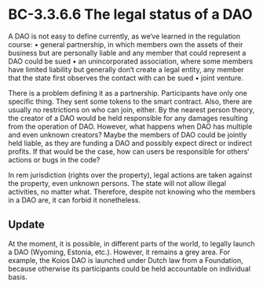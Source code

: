 # BC-3.3.6.6 The legal status of a DAO	

A DAO is not easy to define currently, as we‘ve learned in the regulation course:
•	general partnership, in which members own the assets of their business but are personally liable and
any member that could represent a DAO could be sued
•	an unincorporated association, where some members have limited liability but generally don‘t create a legal entity, any member that the state first observes the contact with can be sued
•	joint venture.

There is a problem defining it as a partnership. Participants have only one specific thing. They sent some tokens to the smart contract. Also, there are usually no restrictions on who can join, either. By the nearest person theory, the creator of a DAO would be held responsible for any damages resulting from the operation of DAO. However, what happens when DAO has multiple and even unknown creators? Maybe the members of DAO could be jointly held liable, as they are funding a DAO and possibly expect direct or indirect profits. If that would be the case, how can users be responsible for others‘ actions or bugs in the code?

In rem jurisdiction (rights over the property), legal actions are taken against the property, even unknown persons. The state will not allow illegal activities, no matter what. Therefore, despite not knowing who the members in a DAO are, it can forbid it nonetheless.

## Update
At the moment, it is possible, in different parts of the world, to legally launch a DAO (Wyoming, Estonia, etc.). However, it remains a grey area. For example, the Koios DAO is launched under Dutch law from a Foundation, because otherwise its participants could be held accountable on individual basis. 
